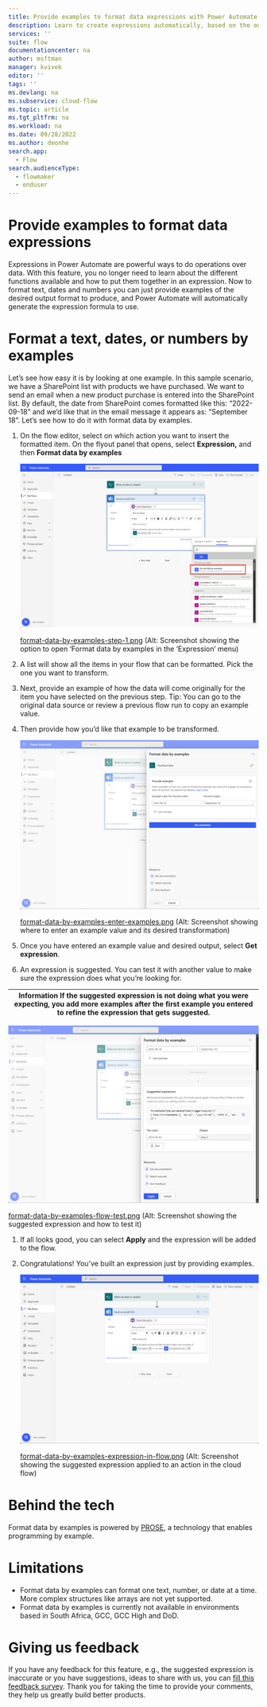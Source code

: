 ```yaml
---
title: Provide examples to format data expressions with Power Automate | Microsoft Docs
description: Learn to create expressions automatically, based on the output you want.
services: ''
suite: flow
documentationcenter: na
author: msftman
manager: kvivek
editor: ''
tags: ''
ms.devlang: na
ms.subservice: cloud-flow
ms.topic: article
ms.tgt_pltfrm: na
ms.workload: na
ms.date: 09/28/2022
ms.author: deonhe
search.app: 
  - Flow
search.audienceType: 
  - flowmaker
  - enduser
---
```


# Provide examples to format data expressions

Expressions in Power Automate are powerful ways to do operations over data. With this feature, you no longer need to learn about the different functions available and how to put them together in an expression. Now to format text, dates and numbers you can just provide examples of the desired output format to produce, and Power Automate will automatically generate the expression formula to use.

Format a text, dates, or numbers by examples
============================================

Let’s see how easy it is by looking at one example. In this sample scenario, we have a SharePoint list with products we have purchased. We want to send an email when a new product purchase is entered into the SharePoint list. By default, the date from SharePoint comes formatted like this: “2022-09-18” and we’d like that in the email message it appears as: “September 18”. Let’s see how to do it with format data by examples.

1. On the flow editor, select on which action you want to insert the formatted item. On the flyout panel that opens, select **Expression,** and then **Format data by examples**  

    ![Graphical user interface, application Description automatically generated](media/reshape-data-expressions/e7767dc95d681398071ba6336341f4f5.png)

    [format-data-by-examples-step-1.png](https://microsoft.sharepoint.com/:i:/t/PARIS/EUnsMzVFjYtKoikuw31uPscBVIWpRh7JACaRJCrnws_84Q?e=gJ2tpv)
    (Alt: Screenshot showing the option to open ‘Format data by examples in the ‘Expression’ menu)  

1. A list will show all the items in your flow that can be formatted. Pick the one you want to transform.
1. Next, provide an example of how the data will come originally for the item you have selected on the previous step. Tip: You can go to the original data source or review a previous flow run to copy an example value.
1. Then provide how you’d like that example to be transformed.  

    ![Graphical user interface, application Description automatically generated](media/reshape-data-expressions/f7adfaa8c03c46713815098953211109.png)

    [format-data-by-examples-enter-examples.png](https://microsoft.sharepoint.com/:i:/t/PARIS/ETpGBVP2HAtBvWjLng6sCkwBP63PB56pZ7u53UzvwMmAXg?e=vIApGi)
    (Alt: Screenshot showing where to enter an example value and its desired
    transformation)

1. Once you have entered an example value and desired output, select **Get expression**.
1. An expression is suggested. You can test it with another value to make sure the expression does what you’re looking for.

| Information If the suggested expression is not doing what you were expecting, you add more examples after the first example you entered to refine the expression that gets suggested. |
|---------------------------------------------------------------------------------------------------------------------------------------------------------------------------------------|

![Graphical user interface, application Description automatically generated](media/reshape-data-expressions/97990ca3d4af2a6b74b551c8ee13bbab.png)

[format-data-by-examples-flow-test.png](https://microsoft.sharepoint.com/:i:/t/PARIS/EeoYXJ2ERmdBisSR0YnSIq8BkuMiLgdfrDzDTnpXKJEvyA?e=4FoTyk)
(Alt: Screenshot showing the suggested expression and how to test it)

1. If all looks good, you can select **Apply** and the expression will be added to the flow.
1. Congratulations! You’ve built an expression just by providing examples.  

    ![Graphical user interface, application Description automatically generated](media/reshape-data-expressions/bbbed0faf5cbbb4a401c9021d52e26fc.png)

    [format-data-by-examples-expression-in-flow.png](https://microsoft.sharepoint.com/:i:/t/PARIS/EQXwKsxhs8JDl4c4zx3qDvYBCIXj9-1ZouSiEYox7RVQ7A?e=1Qy8OE)
    (Alt: Screenshot showing the suggested expression applied to an action in the cloud flow)

Behind the tech
===============

Format data by examples is powered by [PROSE](https://www.microsoft.com/research/project/prose-framework/), a technology that enables programming by example.

Limitations 
============

- Format data by examples can format one text, number, or date at a time. More complex structures like arrays are not yet supported.
- Format data by examples is currently not available in environments based in South Africa, GCC, GCC High and DoD.

Giving us feedback
==================

If you have any feedback for this feature, e.g., the suggested expression is inaccurate or you have suggestions, ideas to share with us, you can [fill this feedback survey](https://ncv.microsoft.com/pBfc66vy6A). Thank you for taking the time to provide your comments, they help us greatly build better products.
